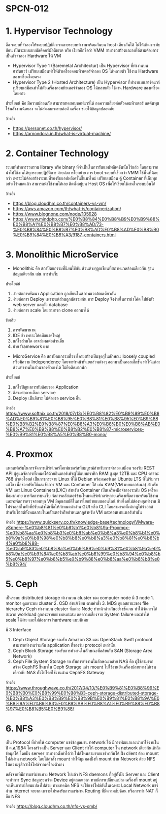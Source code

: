 # SPCN-012
# 1. Hypervisor Technology 
คือ ระบบที่จำลองให้ระบบปฏิบัติการหลายระบบทำงานพร้อมกันบน host เดียวกันได้ ไม่ให้เกิดการทับซ้อน เป็นระบบแบบมัลติคอร์มัลติเธรต หรือ เรียกอีกชื่อว่า VMM สามารถสร้างและลบได้ตามต้องการ เป็นตัวจำลอง Hardware ให้ VM

- Hypervisor Type 1 (Baremetal Architectur) เป็น Hypervisor ที่ทำงานบนฮาร์ดแวร์ เปรียบเสมือนทำให้ตัวเครื่องคอมพิวเตอร์จำลอง OS ได้หลายตัว ใช้งาน Hardware ของเครื่องโดยตรง
- Hypervisor Type 2 (Hosted Architecture) เป็น Hypervisor ที่ทำงานบนฮาร์ดแวร์ เปรียบเสมือนทำให้ตัวเครื่องคอมพิวเตอร์จำลอง OS ได้หลายตัว ใช้งาน Hardware ของเครื่องโดยตรง

ประโยชน์ คือ มีความปลอดภัย สามารถทดสอบซอฟแวร์ได้ ลดความเสี่ยงต่อตัวคอมพิวเตอร์ ลดต้นทุน ใช้พลังงานน้อยลง จะไม่ส่งผลกระทบต่อตัวเครื่อง ช่วยให้ข้อมูลปลอดภัย 

อ้างอิง 
- https://personet.co.th/hypervisor/
- https://arnondora.in.th/what-is-virtual-machine/
    
# 2. Container Technology 
ระบบที่ทำการรวบรวม library หรือ binary ที่จำเป็นในการรันแอปพลิเคชันนั้นไว้แล้ว โดยสามารถนำไปใช้งานได้ทุกระบบปฏิบัติการ ง่ายต่อการโยกย้าย การ boot ระบบที่เร็วกว่า VMM ใช้พื้นที่น้อยกว่า เพราะไม่ต้องสร้างระบบที่รองรับแอปพลิเคชั่นขึ้นมาใหม่ เปรียบเสมือน ตู้ Container ที่เก็บทุกอย่างไว้หมดแล้ว สามารถนำใช้งานได้เลย ติดตั้งอยู่บน Host OS เพื่อให้เรียกใช้งานในระบบอื่นได้
    
อ้างอิง 
- https://blog.cloudhm.co.th/containers-vs-vm/
- https://aws.amazon.com/th/what-is/containerization/
- https://www.blognone.com/node/105928
- https://www.mindphp.com/%E0%B8%84%E0%B8%B9%E0%B9%88%E0%B8%A1%E0%B8%B7%E0%B8%AD/73-%E0%B8%84%E0%B8%B7%E0%B8%AD%E0%B8%AD%E0%B8%B0%E0%B9%84%E0%B8%A3/9187-containers.html
    
# 3. Monolithic MicroService 
- Monolithic คือ สถาปัตยกรรมที่นิยมใช้กัน ส่วนต่างๆถูกเขียนที่สภาพแวดล้อมเดียวกัน ฐานข้อมูลเดียวกัน เช่น การทำเว็บ 

ประโยชน์ 
1. ง่ายต่อการพัฒนา Application ถูกเขียนในสภาพแวดล้อมเดียวกัน
2. ง่ายต่อการ Deploy เพราะแต่ส่วนถูกมัดรวมกัน การ Deploy จึงง่ายในการนำโค้ด ไปยังตัว web server และตัว database
3. ง่ายต่อการ scale โดยสามารถ clone ออกมาได้

ข้อเสีย
1. การพัฒนานาน
2. IDE ช้า เพราะโค้ดมีขนาดใหญ่
3. แก้ไขส่วนใด อาจส่งผลต่อส่วนอื่น
4. ย้าย framework ยาก
      
- MicroService คือ สถาปัตนกรรมที่วางโครงสร้างเป็นชุดๆในลักษณะ loosely coupled หรือมีความ Independence โดยจะทำหน้าที่แยกส่วนต่างๆ ออกมาเป็นคอลเล็กชั่น ทำให้แต่ละส่วนทำงานในส่วนของตัวเองได้ ไม่ยึดติดมากนัก

ประโยชน์
1. แก้ไขปัญหาการทับซ้อยของ Application
2. อิสระต่อการเลือก service
3. Deploy เป็นอิสระ ไม่ต้องรอ service อื่น
      
อ้างอิง https://www.softnix.co.th/2018/07/13/%E0%B8%82%E0%B9%89%E0%B8%AD%E0%B9%81%E0%B8%95%E0%B8%81%E0%B8%95%E0%B9%88%E0%B8%B2%E0%B8%87%E0%B8%A3%E0%B8%B0%E0%B8%AB%E0%B8%A7%E0%B9%88%E0%B8%B2%E0%B8%87-microservices-%E0%B9%81%E0%B8%A5%E0%B8%B0-mono/
     
# 4. Proxmox 
แพลตฟอร์มในการจัดการเซิร์ฟเวอร์โอเพ่นซอร์สที่สมบูรณ์สำหรับการจำลองเสมือน รองรับ REST API ผู้ดูแลจัดการทั้งหมดได้ด้วยอินเตอร์เฟซผู้ใช้แบบกราฟิก RAM สูงสุด 12TB และ CPU ตรรกะ 768 ตัวต่อโฮสต์ เป็นการกระจาย Linux ที่ใช้ Debian พร้อมเคอร์เนล Ubuntu LTS ที่ได้รับการแก้ไข เพื่อช่วยปรับใช้และจัดการ VM และ Container ได้ เช่น KVM(VM แบบเคอร์เนล) สำหรับ VM และ Linux Containers(LXC) สำหรับ Container เป็นเครื่องมือจำลองระดับ OS เครื่องมือมากมาย การจัดการบนเว็บ จัดการคลัสเตอร์ข้ามโหนดเซิร์ฟเวอร์หลายเครื่องเพื่อความพร้อมใช้งาน และจะจัดการตรวจสอบทุก VM มีคุณสมบัติในการโยกย้ายแบบออนไลน์ ย้ายโดยไม่ต้องหยุดทำงาน มีไฟร์วอลล์ในตัวที่ปรับแต่งได้เพื่อให้กำหนดค่าผ่าน GUI หรือ CLI โดยสามารถตั้งค่ากฎไฟร์วอลล์สำหรับโฮสต์ทั้งหมดภายในคลัสเตอร์หรือกำหนดกฎสำหรับ VM และคอนเทนเนอร์เท่านั้น
    
อ้างอิง https://www.quickserv.co.th/knowledge-base/technology/VMware-vSphere-%e0%b8%81%e0%b8%b1%e0%b8%9a-Proxmox-%e0%b8%aa%e0%b8%b3%e0%b8%ab%e0%b8%a3%e0%b8%b1%e0%b8%9a%e0%b8%98%e0%b8%b8%e0%b8%a3%e0%b8%81%e0%b8%b4%e0%b8%88-%e0%b9%83%e0%b8%8a%e0%b9%89%e0%b9%81%e0%b8%9a%e0%b8%9a%e0%b9%84%e0%b8%ab%e0%b8%99%e0%b8%94%e0%b8%b5%e0%b8%97%e0%b8%b5%e0%b9%88%e0%b8%aa%e0%b8%b8%e0%b8%94/

# 5. Ceph 
เป็นระบบ distributed storage ทำงานบน cluster ของ computer node มี 3 node
    1. monitor ดูแลระบบ cluster
    2. OSD อ่าน/เขียน ตามคำสั่ง
    3. MDS ดูแลสถานะของ file hierarchy
Ceph ทำงานบน cluster ที่แต่ละ Node ทำหน้าต่างกันอย่างชัดเจน ทำให้จัดการได้สะดวก workload ถูกกระจายอย่างเหมาะสม ลดความเสี่ยงจาก System failure และทำให้ scale ได้ง่าย และไม่ต้องการ hardware แบบพิเศษ

มี 3 Interface
1. Ceph Object Storage รองรับ Amazon S3 และ OpenStack Swift protocol สามารถทำงานร่วมกับ application ที่รองรับ protocol เหล่านั้น
2. Ceph Block Storage  รองรับการทำงานในลักษณะที่คล้ายกับ SAN (Storage Area Network)
3. Ceph File System Storage รองรับการทำงานในลักษณะคล้าย NAS คือ ผู้ใช้สามารถสร้าง CephFS ขึ้นมาใน Ceph Storage แล้ว mount ไปใช้งานยังเครื่องปลายทางได้เช่นเดียวกับ NAS ทั่วไปโดยใช้งานผ่าน CephFS Gateway

อ้างอิง https://www.throughwave.co.th/2017/04/10/%E0%B9%81%E0%B8%99%E0%B8%B0%E0%B8%99%E0%B8%B3-ceph-storage-distributed-storage-%E0%B8%A3%E0%B8%B9%E0%B8%9B%E0%B9%81%E0%B8%9A%E0%B8%9A%E0%B9%83%E0%B8%AB%E0%B8%A1%E0%B9%88%E0%B8%97%E0%B8%B5%E0%B9%88/

# 6. NFS 
เป็น Protocol ที่ช่วยให้ computer แชร์ข้อมูลผ่าน network ได้ มีการพัฒนาและนำมาใช้งานใน ปี ค.ศ.1984 โครงสร้างเป็น Server และ Client ทำให้ computer ใน network เดียวกันเข้าถึงข้อมูลได้ โดยฝั่ง server สามารถตั้งค่าได้ว่า ไฟล์ไหนสามารถแชร์หากันได้ ฝั่ง client ต้อง mount ไฟล์ผ่าน network โดยใช้คำสั่ง mount ทำให้มุมมองฝั่งที่ mount ผ่าน Network ด้วย NFS ให้ความรู้สึกว่าใช้ไฟล์จากเครื่องตัวเอง

หลังจากที่มีการแชร์ผ่านทาง Network ไปแล้ว NFS daemons ที่อยู่ทั้งฝั่ง Server และ Client จะทำการ Sync ข้อมูลระหว่าง Device อยู่ตลอดเวลา หากมีการเปลี่ยนแปลง เครื่องที่ mount อยู่ จะเห็นการเปลี่ยนแปลงไปด้วย ทางเทคนิค NFS จะใช้แชร์ไฟล์กันในเฉพาะ Local Network แชร์ผ่าน Internet จะยาก เพราะไม่รองรับการแชร์ผ่าน Routing ที่มีความซับซ้อน หรือการทำ NAT ก็คือ NFS 

อ้างอิง https://blog.cloudhm.co.th/nfs-vs-smb/
                      
